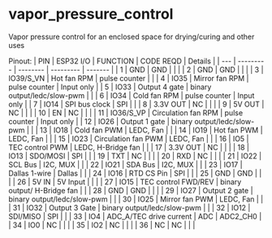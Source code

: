 # vapor_pressure_control
Vapor pressure control for an enclosed space for drying/curing and other uses

Pinout:
| PIN | ESP32 I/O | FUNCTION | CODE REQD | Details |
| --- | --------- | -------- | --------- | ------- |
| 1   | GND       | GND      |           |         |
| 2   | GND       | GND      |           |         |
| 3   | IO39/S_VN | Hot fan RPM | pulse counter |         |
| 4   | IO35      | Mirror fan RPM | pulse counter | Input only |
| 5   | IO33      | Output 4 gate | binary output/ledc/slow-pwm |         |
| 6   | IO34      | Cold fan RPM | pulse counter | Input only |
| 7   | IO14      | SPI bus clock | SPI |         |
| 8   | 3.3V OUT  | NC       |           |         |
| 9   | 5V OUT    | NC       |           |         |
| 10  | EN        | NC       |           |         |
| 11  | IO36/S_VP | Circulation fan RPM | pulse counter | Input only |
| 12  | IO26      | Output 1 gate | binary output/ledc/slow-pwm |         |
| 13  | IO18      | Cold fan PWM | LEDC, Fan |         |
| 14  | IO19      | Hot fan PWM | LEDC, Fan |         |
| 15  | IO23      | Circulation fan PWM | LEDC, Fan |         |
| 16  | IO5       | TEC control PWM | LEDC, H-Bridge fan |         |
| 17  | 3.3V OUT  | NC       |           |         |
| 18  | IO13      | SDO/MOSI | SPI     |         |
| 19  | TXT       | NC       |           |         |
| 20  | RXD       | NC       |           |         |
| 21  | IO22      | SCL Bus  | I2C, MUX |         |
| 22  | IO21      | SDA Bus  | I2C, MUX |         |
| 23  | IO17      | Dallas 1-wire | Dallas |         |
| 24  | IO16      | RTD CS Pin | SPI     |         |
| 25  | GND       | GND      |           |         |
| 26  | 5V IN     | 5V Input |           |         |
| 27  | IO15      | TEC control FWD/REV | binary output/ H-Bridge fan |         |
| 28  | GND       | GND      |           |         |
| 29  | IO27      | Output 2 gate | binary output/ledc/slow-pwm |         |
| 30  | IO25      | Mirror fan PWM | LEDC, Fan |         |
| 31  | IO32      | Output 3 Gate | binary output/ledc/slow-pwm |         |
| 32  | IO12      | SDI/MISO | SPI     |         |
| 33  | IO4       | ADC_A/TEC drive current | ADC | ADC2_CH0 |
| 34  | IO0       | NC       |           |         |
| 35  | IO2       | NC       |           |         |
| 36  | NC        | NC       |           |         |
